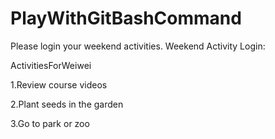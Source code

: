 # PlayWithGitBashCommand

Please login your weekend activities.
Weekend Activity Login:

ActivitiesForWeiwei

1.Review course videos

2.Plant seeds in the garden

3.Go to park or zoo


